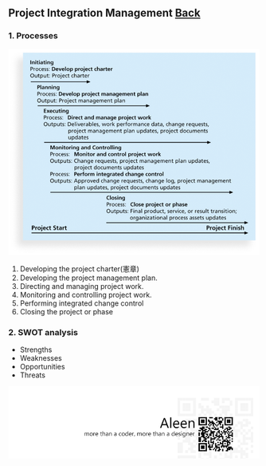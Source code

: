 ## Project Integration Management	[Back](./../projectManagement.md)

### 1. Processes

<img src="./processes.png">

1. Developing the project charter(憲章)
2. Developing the project management plan.
3. Directing and managing project work.
4. Monitoring and controlling project work.
5. Performing integrated change control
6. Closing the project or phase

### 2. SWOT analysis

- Strengths
- Weaknesses
- Opportunities
- Threats

<a href="http://aleen42.github.io/" target="_blank" ><img src="./../../pic/tail.gif"></a>
